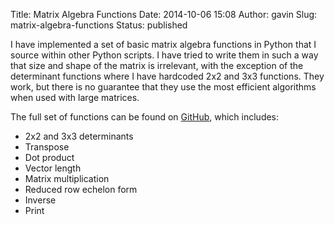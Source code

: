 Title: Matrix Algebra Functions
Date: 2014-10-06 15:08
Author: gavin
Slug: matrix-algebra-functions
Status: published

I have implemented a set of basic matrix algebra functions in Python
that I source within other Python scripts. I have tried to write them in
such a way that size and shape of the matrix is irrelevant, with the
exception of the determinant functions where I have hardcoded 2x2 and
3x3 functions. They work, but there is no guarantee that they use the
most efficient algorithms when used with large matrices.

The full set of functions can be found on
[GitHub](https://github.com/ghevcoul/matrixAlg), which includes:

-   2x2 and 3x3 determinants
-   Transpose
-   Dot product
-   Vector length
-   Matrix multiplication
-   Reduced row echelon form
-   Inverse
-   Print

